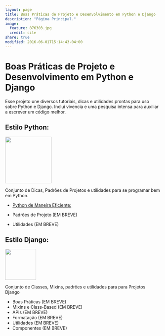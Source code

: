 ```yaml
---
layout: page
title: Boas Práticas de Projeto e Desenvolvimento em Python e Django
description: "Página Principal."
image:
  feature: 876303.jpg
  credit: site
share: true
modified: 2016-06-01T15:14:43-04:00
---
```


Boas Práticas de Projeto e Desenvolvimento em Python e Django
========

Esse projeto une diversos tutoriais, dicas e utilidades prontas para uso sobre Python e Django. Inclui vivencia e uma pesquisa intensa para auxiliar a escrever um código melhor.

## Estilo Python:

<img src="https://LucasBiason.github.io/images.png" width='150px'> 

Conjunto de Dicas, Padrões de Projetos e utilidades para se programar bem em Python.
- [Python de Maneira Eficiente:](https://lucasbiason.github.io/python_eficaz/boas_praticas.html)

- Padrões de Projeto (EM BREVE)
- Utilidades (EM BREVE)



## Estilo Django:

<img src="https://LucasBiason.github.io/django-logo-positive.png" width='100px'> 

Conjunto de Classes, Mixins, padrões e utilidades para para Projetos Django

- Boas Práticas (EM BREVE)
- Mixins e Class-Based (EM BREVE)
- APIs (EM BREVE)
- Formatação (EM BREVE)
- Utilidades (EM BREVE)
- Componentes (EM BREVE)




